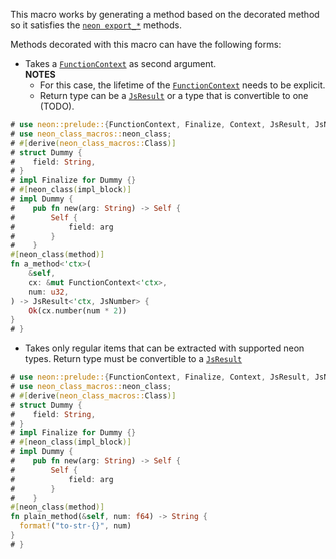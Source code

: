 This macro works by generating a method based on the decorated method so it
satisfies the [`neon export_*`](neon::prelude::ModuleContext) methods.

Methods decorated with this macro can have the following forms:

- Takes a [`FunctionContext`](neon::prelude::FunctionContext) as second argument.\
  **NOTES**
  - For this case, the lifetime of the [`FunctionContext`](neon::prelude::FunctionContext)
    needs to be explicit.
  - Return type can be a [`JsResult`](neon::prelude::JsResult) or a type that is
    convertible to one (TODO).

```rust
# use neon::prelude::{FunctionContext, Finalize, Context, JsResult, JsNumber};
# use neon_class_macros::neon_class;
# #[derive(neon_class_macros::Class)]
# struct Dummy {
#    field: String,
# }
# impl Finalize for Dummy {}
# #[neon_class(impl_block)]
# impl Dummy {
#    pub fn new(arg: String) -> Self {
#        Self {
#            field: arg
#        }
#    }
#[neon_class(method)]
fn a_method<'ctx>(
    &self,
    cx: &mut FunctionContext<'ctx>,
    num: u32,
) -> JsResult<'ctx, JsNumber> {
    Ok(cx.number(num * 2))
}
# }
```

- Takes only regular items that can be extracted with supported neon types.
  Return type must be convertible to a [`JsResult`](neon::prelude::JsResult)

```rust
# use neon::prelude::{FunctionContext, Finalize, Context, JsResult, JsNumber};
# use neon_class_macros::neon_class;
# #[derive(neon_class_macros::Class)]
# struct Dummy {
#    field: String,
# }
# impl Finalize for Dummy {}
# #[neon_class(impl_block)]
# impl Dummy {
#    pub fn new(arg: String) -> Self {
#        Self {
#            field: arg
#        }
#    }
#[neon_class(method)]
fn plain_method(&self, num: f64) -> String {
  format!("to-str-{}", num)
}
# }
```
